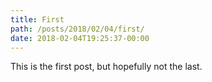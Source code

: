 ```yaml
---
title: First
path: /posts/2018/02/04/first/
date: 2018-02-04T19:25:37-00:00
---
```


This is the first post, but hopefully not the last.
